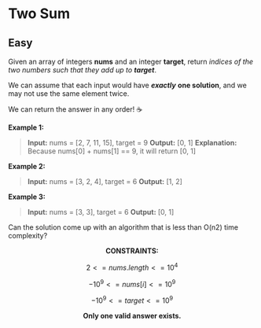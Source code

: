 # Two Sum
## Easy
Given an array of integers **nums** and an integer **target**, return _indices of the two numbers such that they add up to **target**_.

We can assume that each input would have _**exactly**_ **one solution**, and we may not use the same element twice.

We can return the answer in any order! ☕

**Example 1:**
> **Input:** nums = [2, 7, 11, 15], target = 9
> **Output:** [0, 1]
> **Explanation:** Because nums[0] + nums[1] == 9, it will return [0, 1]

**Example 2:**
> **Input:** nums = [3, 2, 4], target = 6
> **Output:** [1, 2]

**Example 3:**
> **Input:** nums = [3, 3], target = 6
> **Output:** [0, 1]

Can the solution come up with an algorithm that is less than O(n2) time complexity?

<div align="center">
  <b> CONSTRAINTS: </b>
</div>

```math
2 <= nums.length <= 10^4
```
```math
-10^9 <= nums[i] <= 10^9
```
```math
-10^9 <= target <= 10^9
```
<div align="center">
  <b> Only one valid answer exists. </b>
</div>



